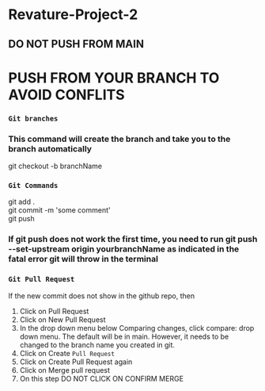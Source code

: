 # Revature-Project-2
## DO NOT PUSH FROM MAIN
# PUSH FROM YOUR BRANCH TO AVOID CONFLITS

### `Git branches`
### This command will create the branch and take you to the branch automatically
git checkout -b branchName

### `Git Commands`
git add . </br>
git commit -m 'some comment' </br>
git push </br>

### If git push does not work the first time, you need to run git push --set-upstream origin yourbranchName as indicated in the fatal error git will throw in the terminal


### `Git Pull Request`

If the new commit does not show in the github repo, then </br>
1. Click on Pull Request </br>
2. Click on New Pull Request </br>
3. In the drop down menu below Comparing changes, click compare: drop down menu. The default will be in main. However, it needs to be changed to the branch name you created in git. </br>
4. Click on Create `Pull Request` </br>
5. Click on Create Pull Request again </br>
6. Click on Merge pull request </br>
7. On this step DO NOT CLICK ON CONFIRM MERGE </br>

